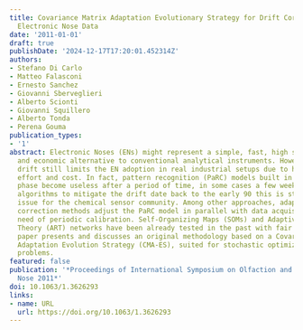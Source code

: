 ```yaml
---
title: Covariance Matrix Adaptation Evolutionary Strategy for Drift Correction of
  Electronic Nose Data
date: '2011-01-01'
draft: true
publishDate: '2024-12-17T17:20:01.452314Z'
authors:
- Stefano Di Carlo
- Matteo Falasconi
- Ernesto Sanchez
- Giovanni Sberveglieri
- Alberto Scionti
- Giovanni Squillero
- Alberto Tonda
- Perena Gouma
publication_types:
- '1'
abstract: Electronic Noses (ENs) might represent a simple, fast, high sample throughput
  and economic alternative to conventional analytical instruments. However, gas sensors
  drift still limits the EN adoption in real industrial setups due to high recalibration
  effort and cost. In fact, pattern recognition (PaRC) models built in the training
  phase become useless after a period of time, in some cases a few weeks. Although
  algorithms to mitigate the drift date back to the early 90 this is still a challenging
  issue for the chemical sensor community. Among other approaches, adaptive drift
  correction methods adjust the PaRC model in parallel with data acquisition without
  need of periodic calibration. Self‐Organizing Maps (SOMs) and Adaptive Resonance
  Theory (ART) networks have been already tested in the past with fair success. This
  paper presents and discusses an original methodology based on a Covariance Matrix
  Adaptation Evolution Strategy (CMA‐ES), suited for stochastic optimization of complex
  problems.
featured: false
publication: '*Proceedings of International Symposium on Olfaction and Electronic
  Nose 2011*'
doi: 10.1063/1.3626293
links:
- name: URL
  url: https://doi.org/10.1063/1.3626293
---
```


